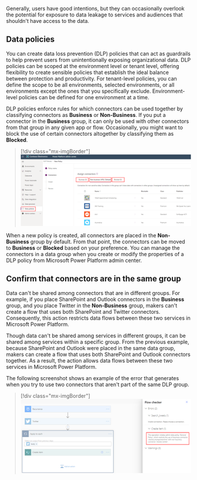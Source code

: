 Generally, users have good intentions, but they can occasionally overlook the potential for exposure to data leakage to services and audiences that shouldn't have access to the data.

## Data policies

You can create data loss prevention (DLP) policies that can act as guardrails to help prevent users from unintentionally exposing organizational data. DLP policies can be scoped at the environment level or tenant level, offering flexibility to create sensible policies that establish the ideal balance between protection and productivity. For tenant-level policies, you can define the scope to be all environments, selected environments, or all environments except the ones that you specifically exclude. Environment-level policies can be defined for one environment at a time.

DLP policies enforce rules for which connectors can be used together by classifying connectors as **Business** or **Non-Business**. If you put a connector in the **Business** group, it can only be used with other connectors from that group in any given app or flow. Occasionally, you might want to block the use of certain connectors altogether by classifying them as **Blocked**.

> [!div class="mx-imgBorder"]
> [![Screenshot of Microsoft Power Platform admin center on the Data policies page on the Assign connectors step.](../media/image-27.png)](../media/image-27.png#lightbox)

When a new policy is created, all connectors are placed in the **Non-Business** group by default. From that point, the connectors can be moved to **Business** or **Blocked** based on your preference. You can manage the connectors in a data group when you create or modify the properties of a DLP policy from Microsoft Power Platform admin center.

## Confirm that connectors are in the same group

Data can't be shared among connectors that are in different groups. For example, if you place SharePoint and Outlook connectors in the **Business** group, and you place Twitter in the **Non-Business** group, makers can't create a flow that uses both SharePoint and Twitter connectors. Consequently, this action restricts data flows between these two services in Microsoft Power Platform.

Though data can't be shared among services in different groups, it can be shared among services within a specific group. From the previous example, because SharePoint and Outlook were placed in the same data group, makers can create a flow that uses both SharePoint and Outlook connectors together. As a result, the action allows data flows between these two services in Microsoft Power Platform.

The following screenshot shows an example of the error that generates when you try to use two connectors that aren't part of the same DLP group.

> [!div class="mx-imgBorder"]
> [![Screenshot of the Flow checker errors dialog showing that Create item violates admin data policy.](../media/image-28.png)](../media/image-28.png#lightbox)
